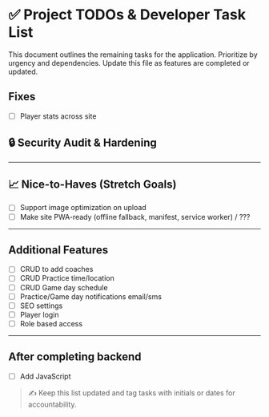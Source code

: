 # ✅ Project TODOs & Developer Task List

This document outlines the remaining tasks for the application. Prioritize by urgency and dependencies. Update this file as features are completed or updated.

## Fixes

- [ ] Player stats across site

## 🔒 Security Audit & Hardening

---

## 📈 Nice-to-Haves (Stretch Goals)

- [ ] Support image optimization on upload
- [ ] Make site PWA-ready (offline fallback, manifest, service worker) / ???

---

## Additional Features

- [ ] CRUD to add coaches
- [ ] CRUD Practice time/location
- [ ] CRUD Game day schedule
- [ ] Practice/Game day notifications email/sms
- [ ] SEO settings
- [ ] Player login
- [ ] Role based access

---

## After completing backend

- [ ] Add JavaScript

> ✍️ Keep this list updated and tag tasks with initials or dates for accountability.
